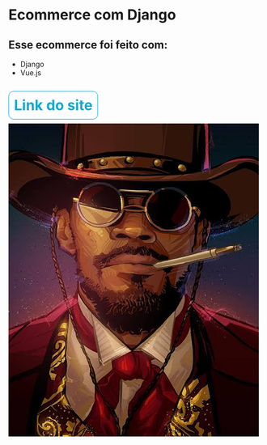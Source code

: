 # Ecommerce com Django

## Esse ecommerce foi feito com:

* Django
* Vue.js

<h1><a href="https://etho-ecommerce.herokuapp.com"
style="
color:#0faad1; text-decoration:none; padding:10px;
text-align: center; border: 1px solid #0faad1;
border-radius:10px;
">
Link do site
</a></h1>

![django](django.jpeg)
